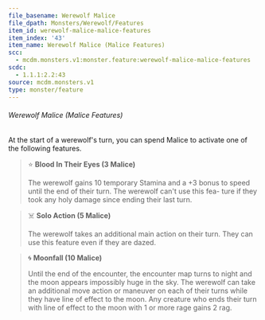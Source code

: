 ```yaml
---
file_basename: Werewolf Malice
file_dpath: Monsters/Werewolf/Features
item_id: werewolf-malice-malice-features
item_index: '43'
item_name: Werewolf Malice (Malice Features)
scc:
  - mcdm.monsters.v1:monster.feature:werewolf-malice-malice-features
scdc:
  - 1.1.1:2.2:43
source: mcdm.monsters.v1
type: monster/feature
---
```


###### Werewolf Malice (Malice Features)

At the start of a werewolf's turn, you can spend Malice to activate one of the following features.

<!-- -->
> ⭐️ **Blood In Their Eyes (3 Malice)**
>
> The werewolf gains 10 temporary Stamina and a +3 bonus to speed until the end of their turn. The werewolf can't use this fea- ture if they took any holy damage since ending their last turn.

<!-- -->
> ☠️ **Solo Action (5 Malice)**
>
> The werewolf takes an additional main action on their turn. They can use this feature even if they are dazed.

<!-- -->
> 🌀 **Moonfall (10 Malice)**
>
> Until the end of the encounter, the encounter map turns to night and the moon appears impossibly huge in the sky. The werewolf can take an additional move action or maneuver on each of their turns while they have line of effect to the moon. Any creature who ends their turn with line of effect to the moon with 1 or more rage gains 2 rag.
